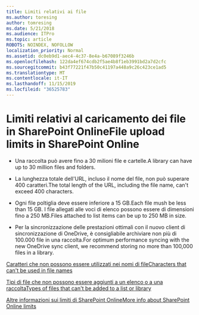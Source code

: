 ```yaml
---
title: Limiti relativi ai file
ms.author: toresing
author: tomresing
ms.date: 5/21/2018
ms.audience: ITPro
ms.topic: article
ROBOTS: NOINDEX, NOFOLLOW
localization_priority: Normal
ms.assetid: dc0eb9d1-aec4-4c37-8e4a-b67089f3246b
ms.openlocfilehash: 122da4ef674cdb2f5ae4b8f1eb3991bd2a7d2cfc
ms.sourcegitcommit: b43f77221f47b50c41197a448a9c26c423ce1ad5
ms.translationtype: MT
ms.contentlocale: it-IT
ms.lasthandoff: 11/15/2019
ms.locfileid: "36525783"
---
```

# <a name="file-upload-limits-in-sharepoint-online"></a><span data-ttu-id="c8a1d-102">Limiti relativi al caricamento dei file in SharePoint Online</span><span class="sxs-lookup"><span data-stu-id="c8a1d-102">File upload limits in SharePoint Online</span></span>

- <span data-ttu-id="c8a1d-103">Una raccolta può avere fino a 30 milioni file e cartelle.</span><span class="sxs-lookup"><span data-stu-id="c8a1d-103">A library can have up to 30 million files and folders.</span></span>
    
- <span data-ttu-id="c8a1d-104">La lunghezza totale dell'URL, incluso il nome del file, non può superare 400 caratteri.</span><span class="sxs-lookup"><span data-stu-id="c8a1d-104">The total length of the URL, including the file name, can't exceed 400 characters.</span></span>
    
- <span data-ttu-id="c8a1d-105">Ogni file poltiglia deve essere inferiore a 15 GB.</span><span class="sxs-lookup"><span data-stu-id="c8a1d-105">Each file mush be less than 15 GB.</span></span> <span data-ttu-id="c8a1d-106">I file allegati alle voci di elenco possono essere di dimensioni fino a 250 MB.</span><span class="sxs-lookup"><span data-stu-id="c8a1d-106">Files attached to list items can be up to 250 MB in size.</span></span>
    
- <span data-ttu-id="c8a1d-107">Per la sincronizzazione delle prestazioni ottimali con il nuovo client di sincronizzazione di OneDrive, è consigliabile archiviare non più di 100.000 file in una raccolta.</span><span class="sxs-lookup"><span data-stu-id="c8a1d-107">For optimum performance syncing with the new OneDrive sync client, we recommend storing no more than 100,000 files in a library.</span></span> 
    
[<span data-ttu-id="c8a1d-108">Caratteri che non possono essere utilizzati nei nomi di file</span><span class="sxs-lookup"><span data-stu-id="c8a1d-108">Characters that can't be used in file names</span></span>](https://go.microsoft.com/fwlink/?linkid=866430)
  
[<span data-ttu-id="c8a1d-109">Tipi di file che non possono essere aggiunti a un elenco o a una raccolta</span><span class="sxs-lookup"><span data-stu-id="c8a1d-109">Types of files that can't be added to a list or library</span></span>](https://go.microsoft.com/fwlink/?linkid=273757)
  
[<span data-ttu-id="c8a1d-110">Altre informazioni sui limiti di SharePoint Online</span><span class="sxs-lookup"><span data-stu-id="c8a1d-110">More info about SharePoint Online limits</span></span>](https://go.microsoft.com/fwlink/?linkid=271273)
  

